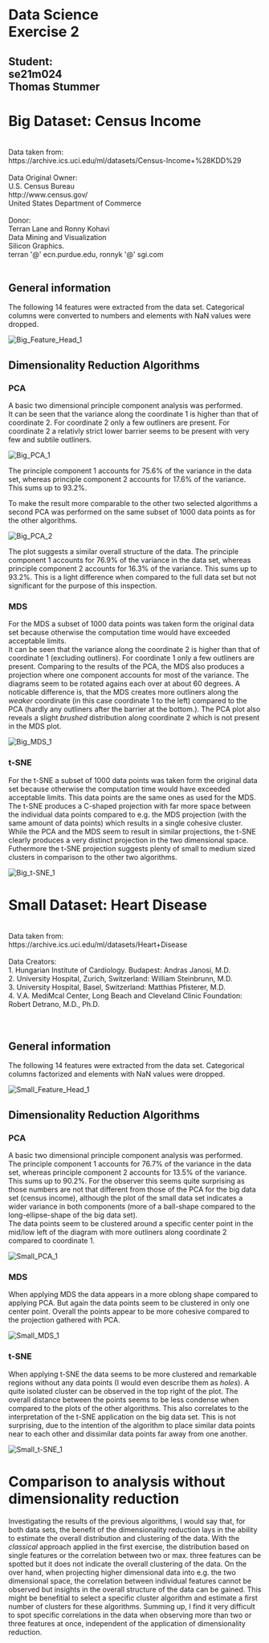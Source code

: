 # Data Science<br/>Exercise 2

## Student:<br/>se21m024<br/>Thomas Stummer<br/>

# Big Dataset: Census Income

<br/>
Data taken from:
<br/>https://archive.ics.uci.edu/ml/datasets/Census-Income+%28KDD%29
<br/><br/>
Data Original Owner:
<br/>U.S. Census Bureau
<br/>http://www.census.gov/
<br/>United States Department of Commerce
<br/><br/>
Donor:
<br/>Terran Lane and Ronny Kohavi
<br/>Data Mining and Visualization
<br/>Silicon Graphics.
<br/>terran '@' ecn.purdue.edu, ronnyk '@' sgi.com
<br/><br/>

## General information

The following 14 features were extracted from the data set. Categorical columns were converted to numbers and elements with NaN values were dropped.

![Big_Feature_Head_1](./Screenshots/Big_Feature_Head_1.png)

<div style="page-break-after: always"></div>

## Dimensionality Reduction Algorithms

### PCA

A basic two dimensional principle component analysis was performed.<br/>
It can be seen that the variance along the coordinate 1 is higher than that of coordinate 2. For coordinate 2 only a few outliners are present. For coordinate 2 a relativly strict lower barrier seems to be present with very few and subtile outliners.

![Big_PCA_1](./Screenshots/Big_PCA_1.png)

The principle component 1 accounts for 75.6% of the variance in the data set, whereas principle component 2 accounts for 17.6% of the variance. This sums up to 93.2%.

<div style="page-break-after: always"></div>

To make the result more comparable to the other two selected algorithms a second PCA was performed on the same subset of 1000 data points as for the other algorithms.

![Big_PCA_2](./Screenshots/Big_PCA_2.png)

The plot suggests a similar overall structure of the data. The principle component 1 accounts for 76.9% of the variance in the data set, whereas principle component 2 accounts for 16.3% of the variance. This sums up to 93.2%. This is a light difference when compared to the full data set but not significant for the purpose of this inspection.

<div style="page-break-after: always"></div>

### MDS

For the MDS a subset of 1000 data points was taken form the original data set because otherwise the computation time would have exceeded acceptable limits.<br/>
It can be seen that the variance along the coordinate 2 is higher than that of coordinate 1 (excluding outliners). For coordinate 1 only a few outliners are present. Comparing to the results of the PCA, the MDS also produces a projection where one component accounts for most of the variance. The diagrams seem to be rotated agains each over at about 60 degrees. A noticable difference is, that the MDS creates more outliners along the <i>weaker</i> coordinate (in this case coordinate 1 to the left) compared to the PCA (hardly any outliners after the barrier at the bottom.). The PCA plot also reveals a slight <i>brushed</i> distribution along coordinate 2 which is not present in the MDS plot.

![Big_MDS_1](./Screenshots/Big_MDS_1.png)

<div style="page-break-after: always"></div>

### t-SNE

For the t-SNE a subset of 1000 data points was taken form the original data set because otherwise the computation time would have exceeded acceptable limits. This data points are the same ones as used for the MDS.<br/>
The t-SNE produces a C-shaped projection with far more space between the individual data points compared to e.g. the MDS projection (with the same amount of data points) which results in a single cohesive cluster. While the PCA and the MDS seem to result in similar projections, the t-SNE clearly produces a very distinct projection in the two dimensional space. Futhermore the t-SNE projection suggests plenty of small to medium sized clusters in comparison to the other two algorithms.

![Big_t-SNE_1](./Screenshots/Big_t-SNE_1.png)

<div style="page-break-after: always"></div>

# Small Dataset: Heart Disease

<br/>
Data taken from:
<br/>https://archive.ics.uci.edu/ml/datasets/Heart+Disease
<br/><br/>
Data Creators:<br/>
1. Hungarian Institute of Cardiology. Budapest: Andras Janosi, M.D.<br/>
2. University Hospital, Zurich, Switzerland: William Steinbrunn, M.D.<br/>
3. University Hospital, Basel, Switzerland: Matthias Pfisterer, M.D.<br/>
4. V.A. MediMcal Center, Long Beach and Cleveland Clinic Foundation: Robert Detrano, M.D., Ph.D.<br/>
<br/><br/>

## General information

The following 14 features were extracted from the data set. Categorical columns factorized and elements with NaN values were dropped.

![Small_Feature_Head_1](./Screenshots/Small_Feature_Head_1.png)

<div style="page-break-after: always"></div>

## Dimensionality Reduction Algorithms

### PCA

A basic two dimensional principle component analysis was performed.<br/>
The principle component 1 accounts for 76.7% of the variance in the data set, whereas principle component 2 accounts for 13.5% of the variance. This sums up to 90.2%. For the observer this seems quite surprising as those numbers are not that different from those of the PCA for the big data set (census income), although the plot of the small data set indicates a wider variance in both components (more of a ball-shape compared to the long-ellipse-shape of the big data set).<br/>
The data points seem to be clustered around a specific center point in the mid/low left of the diagram with more outliners along coordinate 2 compared to coordinate 1.

![Small_PCA_1](./Screenshots/Small_PCA_1.png)

<div style="page-break-after: always"></div>

### MDS

When applying MDS the data appears in a more oblong shape compared to applying PCA. But again the data points seem to be clustered in only one center point. Overall the points appear to be more cohesive compared to the projection gathered with PCA.

![Small_MDS_1](./Screenshots/Small_MDS_1.png)

<div style="page-break-after: always"></div>

### t-SNE

When applying t-SNE the data seems to be more clustered and remarkable regions without any data points (I would even describe them as <i>holes</i>). A quite isolated cluster can be observed in the top right of the plot. The overall distance between the points seems to be less condense when compared to the plots of the other algorithms. This also correlates to the interpretation of the t-SNE application on the big data set. This is not surprising, due to the intention of the algorithm to place similar data points near to each other and dissimilar data points far away from one another.

![Small_t-SNE_1](./Screenshots/Small_t-SNE_1.png)

# Comparison to analysis without dimensionality reduction

Investigating the results of the previous algorithms, I would say that, for both data sets, the benefit of the dimensionality reduction lays in the ability to estimate the overall distribution and clustering of the data. With the <i>classical</i> approach applied in the first exercise, the distribution based on single features or the correlation between two or max. three features can be spotted but it does not indicate the overall clustering of the data. On the over hand, when projecting higher dimensional data into e.g. the two dimensional space, the correlation between individual features cannot be observed but insights in the overall structure of the data can be gained. This might be benefitial to select a specific cluster algorithm and estimate a first number of clusters for these algorithms. Summing up, I find it very difficult to spot specific correlations in the data when observing more than two or three features at once, independent of the application of dimensionality reduction.
